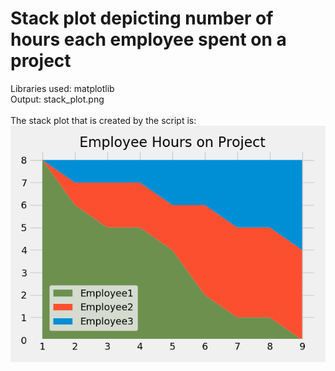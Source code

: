 # Stack plot depicting number of hours each employee spent on a project

Libraries used: matplotlib<br />
Output: stack_plot.png<br />
<br />
The stack plot that is created by the script is: <br />
![Stack Plot Depicted](https://github.com/tebbythomas/Data_Visualization_Projects/blob/master/Stack_Plot/stack_plot.png)

